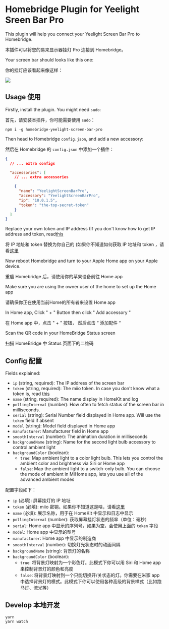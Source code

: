 # Homebridge Plugin for Yeelight Sreen Bar Pro

This plugin will help you connect your Yeelight Screen Bar Pro to Homebridge.

本插件可以将您的易来显示器挂灯 Pro 连接到 Homebridge。

Your screen bar should looks like this one:

你的挂灯应该看起来像这样：

![](https://img.alicdn.com/imgextra/https://img.alicdn.com/imgextra/i1/2738299213/O1CN01zWKhnw2Hvbctnxh1Z_!!2738299213.jpg)

## Usage 使用

Firstly, install the plugin. You might need `sudo`:

首先，请安装本插件，你可能需要使用 `sudo`：

```shell
npm i -g homebridge-yeelight-screen-bar-pro
```

Then head to Homebridge `config.json`, and add a new accessory:

然后在 Homebridge 的 `config.json` 中添加一个插件：

```json
{
  // ... extra configs

  "accessories": [
    // ... extra accessories

    {
      "name": "YeelightScreenBarPro",
      "accessory": "YeelightScreenBarPro",
      "ip": "10.0.1.5",
      "token": "the-top-secret-token"
    }
  ]
}
```

Replace your own token and IP address (If you don't know how to get IP address and token, read[this](https://github.com/PiotrMachowski/Xiaomi-cloud-tokens-extractor)

将 IP 地址和 token 替换为你自己的 (如果你不知道如何获取 IP 地址和 token ，请看[这里](https://github.com/PiotrMachowski/Xiaomi-cloud-tokens-extractor)

Now reboot Homebridge and turn to your Apple Home app on your Apple device.

重启 Homebridge 后，请使用你的苹果设备前往 Home app

Make sure you are using the owner user of the home to set up the Home app

请确保你正在使用当前Home的所有者来设置 Home app

In Home app, Click " + " Button then click " Add accessory "

在 Home app 中，点击 " + " 按钮， 然后点击 “ 添加配件 “

Scan the QR code in your HomeBridge Status screen

扫描 HomeBridge 中 Status 页面下的二维码

## Config 配置

Fields explained:

- `ip` (string, required): The IP address of the screen bar
- `token` (string, required): The miio token. In case you don't know what a token is, read [this](https://github.com/Maxmudjon/com.xiaomi-miio/blob/master/docs/obtain_token.md#obtain-mi-home-device-token)
- `name` (string, required): The name display in HomeKit and log
- `pollingInterval` (number): How often to fetch status of the screen bar in milliseconds.
- `serial` (string): Serial Number field displayed in Home app. Will use the `token` field if absent
- `model` (string): Model field displayed in Home app
- `manufacturer`: Manufacturer field in Home app
- `smoothInterval` (number): The animation duration in milliseconds
- `backgroundName` (string): Name for the second light bulb accessory to control ambient light
- `backgroundColor` (boolean):
  - `true`: Map ambient light to a color light bulb. This lets you control the ambient color and brightness via Siri or Home app
  - `false`: Map the ambient light to a switch-only bulb. You can choose the mode of ambient in MiHome app, lets you use all of the advanced ambient modes

配置字段如下：

- `ip` (必填): 屏幕挂灯的 IP 地址
- `token` (必填): miio 密钥。如果你不知道这是啥，请看[这里](https://github.com/Maxmudjon/com.xiaomi-miio/blob/master/docs/obtain_token.md#obtain-mi-home-device-token)
- `name` (必填): 展示名称，用于在 HomeKit 中显示和日志中显示
- `pollingInterval` (number): 获取屏幕挂灯状态的频率（单位：毫秒）
- `serial`: Home app 中显示的序列号，如果为空，会使用上面的 `token` 字段
- `model`: Home app 中显示的型号
- `manufacturer`: Home app 中显示的制造商
- `smoothInterval` (number): 切换灯光状态时的动画间隔
- `backgroundName` (string): 背景灯的名称
- `backgroundColor` (boolean):
  - `true`: 将背景灯映射为一个彩色灯。此模式下你可以用 Siri 和 Home app 来控制背景灯的颜色和亮度
  - `false`: 将背景灯映射到一个只能切换开/关状态的灯。你需要在米家 app 中选择背景灯的模式。此模式下你可以使用各种高级的背景样式（比如跑马灯、流光等）

## Develop 本地开发

```shell
yarn
yarn watch
```
